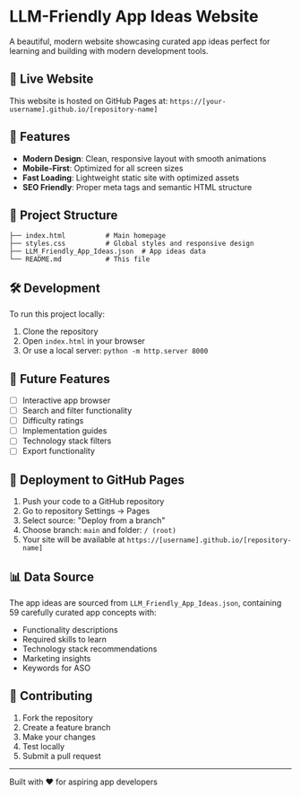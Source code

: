 # LLM-Friendly App Ideas Website

A beautiful, modern website showcasing curated app ideas perfect for learning and building with modern development tools.

## 🚀 Live Website

This website is hosted on GitHub Pages at: `https://[your-username].github.io/[repository-name]`

## 🎨 Features

- **Modern Design**: Clean, responsive layout with smooth animations
- **Mobile-First**: Optimized for all screen sizes
- **Fast Loading**: Lightweight static site with optimized assets
- **SEO Friendly**: Proper meta tags and semantic HTML structure

## 📁 Project Structure

```
├── index.html          # Main homepage
├── styles.css          # Global styles and responsive design
├── LLM_Friendly_App_Ideas.json  # App ideas data
└── README.md           # This file
```

## 🛠️ Development

To run this project locally:

1. Clone the repository
2. Open `index.html` in your browser
3. Or use a local server: `python -m http.server 8000`

## 📱 Future Features

- [ ] Interactive app browser
- [ ] Search and filter functionality  
- [ ] Difficulty ratings
- [ ] Implementation guides
- [ ] Technology stack filters
- [ ] Export functionality

## 🚀 Deployment to GitHub Pages

1. Push your code to a GitHub repository
2. Go to repository Settings → Pages
3. Select source: "Deploy from a branch"
4. Choose branch: `main` and folder: `/ (root)`
5. Your site will be available at `https://[username].github.io/[repository-name]`

## 📊 Data Source

The app ideas are sourced from `LLM_Friendly_App_Ideas.json`, containing 59 carefully curated app concepts with:
- Functionality descriptions
- Required skills to learn
- Technology stack recommendations
- Marketing insights
- Keywords for ASO

## 🤝 Contributing

1. Fork the repository
2. Create a feature branch
3. Make your changes
4. Test locally
5. Submit a pull request

---

Built with ❤️ for aspiring app developers 